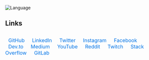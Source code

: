![Language](https://github-readme-stats.vercel.app/api/top-langs/?username=permalik&size_weight=0.5&count_weight=0.5&theme=apprentice&langs_count=20&custom_title=Languages&layout=compact)

## Links

<div style="display: flex; flex-wrap: wrap; justify-content: space-between; align-items: center;">

  <a href="https://github.com/permalik" target="_blank">GitHub</a>
  <a href="https://www.linkedin.com/in/permalik/" target="_blank">LinkedIn</a>
  <a href="https://twitter.com/permalik" target="_blank">Twitter</a>
  <a href="https://www.instagram.com/permalik" target="_blank">Instagram</a>
  <a href="https://www.facebook.com/permalik" target="_blank">Facebook</a>
  <a href="https://www.dev.to/permalik" target="_blank">Dev.to</a>
  <a href="https://www.medium.com/@permalik" target="_blank">Medium</a>
  <a href="https://www.youtube.com/c/permalik" target="_blank">YouTube</a>
  <a href="https://www.reddit.com/u/permalik" target="_blank">Reddit</a>
  <a href="https://www.twitch.tv/permalik" target="_blank">Twitch</a>
  <a href="https://www.stackoverflow.com/users/1234567/permalik" target="_blank">Stack Overflow</a>
  <a href="https://www.gitlab.com/permalik" target="_blank">GitLab</a>

</div>

<style>
  /* Center the links on smaller screens */
  @media (max-width: 768px) {
    div {
      justify-content: center;
    }
    a {
      margin: 5px;
      text-align: center;
    }
  }

  /* Justify links on larger screens */
  @media (min-width: 769px) {
    div {
      justify-content: space-between;
    }
  }

  /* Style the links */
  a {
    text-decoration: none;
    color: #0073e6;
    padding: 5px 10px;
    font-size: 16px;
  }

  a:hover {
    color: #005bb5;
  }
</style>

<!--
![Language](https://github-readme-stats.vercel.app/api/top-langs/?username=permalik&size_weight=0.5&count_weight=0.5&theme=apprentice&langs_count=20&custom_title=Languages&layout=compact)
-->

<!--
**permalik/permalik** is a ✨ _special_ ✨ repository because its `README.md` (this file) appears on your GitHub profile.

Here are some ideas to get you started:

- 🔭 I’m currently working on ...
- 🌱 I’m currently learning ...
- 👯 I’m looking to collaborate on ...
- 🤔 I’m looking for help with ...
- 💬 Ask me about ...
- 📫 How to reach me: ...
- 😄 Pronouns: ...
- ⚡ Fun fact: ...
-->

